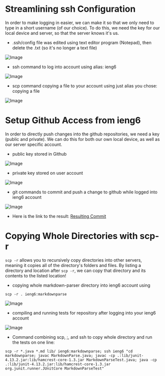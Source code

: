 # Streamlining ssh Configuration

In order to make logging in easier, we can make it so that we only need to type in a short username (of our choice). To do this, we need the key for our local device and server, so that the server knows it's us.

- .ssh/config file was edited using text editor program (Notepad), then delete the .txt (so it's no longer a text file)

![Image](sshconfigfile.PNG)

- ssh command to log into account using alias: ieng6

![Image](sshconfigfile.PNG)

- scp command copying a file to your account using just alias you chose: copying a file 

![Image](scpieng6.PNG)

# Setup Github Access from ieng6

In order to directly push changes into the github repositories, we need a key (public and private). We can do this for both our own local device, as well as our server specific account.

- public key stored in Github

![Image](sshgithubpubkey.PNG)

- private key stored on user account

![Image](privkeyieng6.PNG)

- git commands to commit and push a change to github while logged into ieng6 account

![Image](gitpushieng6.PNG)

- Here is the link to the result: [Resulting Commit](https://github.com/cynthia-bao/markdown-parser/commit/51ac86103dfbd95986a5370adcca89abb17dd8e5)

# Copying Whole Directories with scp-r

`scp -r` allows you to recursively copy directories into other servers, meaning it copies all of the directory's folders and files. By listing a directory and location after `scp -r`, we can copy that directory and its contents to the listed location!

- copying whole markdown-parser directory into ieng6 account using 

```
scp -r . ieng6:markdownparse
```

![Image](copymkdp.PNG)

- compiling and running tests for repository after logging into your ieng6 account

![Image](ieng6compilemkdp.PNG)

- Command combining scp, ;, and ssh to copy whole directory and run the tests on one line:
```
scp -r *.java *.md lib/ ieng6:markdownparse; ssh ieng6 "cd markdownparse; javac MarkdownParse.java; javac -cp .:lib/junit-4.13.2.jar:lib/hamcrest-core-1.3.jar MarkdownParseTest.java; java -cp .:lib/junit-4.13.2.jar:lib/hamcrest-core-1.3.jar org.junit.runner.JUnitCore MarkdownParseTest"
```